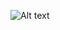 
![Alt text](https://spotify-recently-played-readme.vercel.app/api?user=31h2mym4skseuksuciglc7m3h3su)
